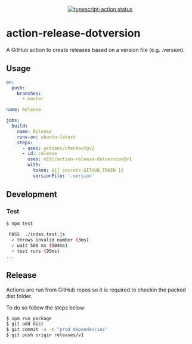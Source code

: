 <p align="center">
  <a href="https://github.com/m19c/action-release-dotversion/actions"><img alt="typescript-action status" src="https://github.com/m19c/action-release-dotversion/workflows/build-test/badge.svg"></a>
</p>

# action-release-dotversion

A GitHub action to create releases based on a version file (e.g. .version).

## Usage

```yaml
on:
  push:
    branches:
      - master

name: Release

jobs:
  build:
    name: Release
    runs-on: ubuntu-latest
    steps:
      - uses: actions/checkout@v2
      - id: release
        uses: m19c/action-release-dotversion@v1
        with:
          token: ${{ secrets.GITHUB_TOKEN }}
          versionFile: '.version'
```

## Development

### Test

```bash
$ npm test

 PASS  ./index.test.js
  ✓ throws invalid number (3ms)
  ✓ wait 500 ms (504ms)
  ✓ test runs (95ms)
...
```

## Release

Actions are run from GitHub repos so it is required to checkin the packed dist folder.

To do so follow the steps below:

```bash
$ npm run package
$ git add dist
$ git commit -a -m "prod dependencies"
$ git push origin releases/v1
```
